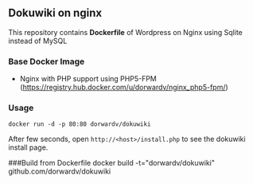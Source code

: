 ## Dokuwiki on nginx


This repository contains **Dockerfile** of Wordpress on Nginx using Sqlite instead of MySQL


### Base Docker Image

* Nginx with PHP support using PHP5-FPM (https://registry.hub.docker.com/u/dorwardv/nginx_php5-fpm/)

### Usage

    docker run -d -p 80:80 dorwardv/dokuwiki

After few seconds, open `http://<host>/install.php` to see the dokuwiki install page.

###Build from Dockerfile
    docker build -t="dorwardv/dokuwiki" github.com/dorwardv/dokuwiki
